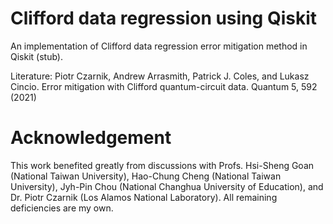 # Clifford data regression using Qiskit
An implementation of Clifford data regression error mitigation method in Qiskit (stub).

Literature: Piotr Czarnik, Andrew Arrasmith, Patrick J. Coles, and Lukasz Cincio. Error mitigation with Clifford quantum-circuit data. Quantum 5, 592 (2021)

# Acknowledgement
This work benefited greatly from discussions with Profs. Hsi-Sheng Goan (National Taiwan University), Hao-Chung Cheng (National Taiwan University), Jyh-Pin Chou (National Changhua University of Education), and Dr. Piotr Czarnik (Los Alamos National Laboratory). All remaining deficiencies are my own.
